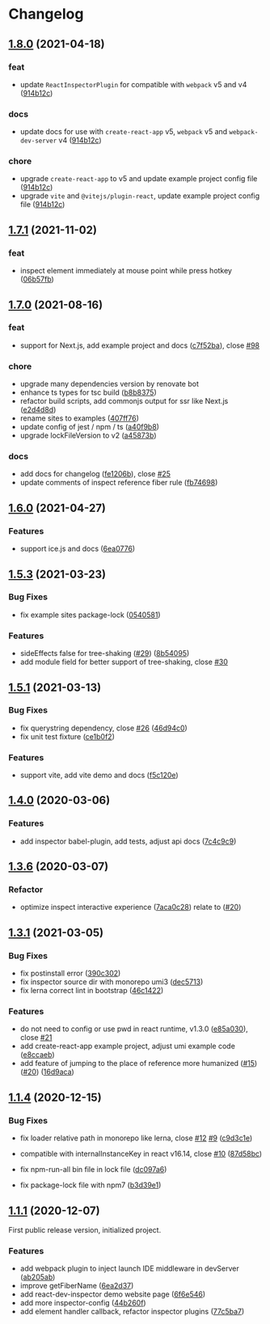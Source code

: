 # Changelog


## [1.8.0](https://github.com/zthxxx/react-dev-inspector/compare/v1.7.1...v1.8.0) (2021-04-18)


### feat

* update `ReactInspectorPlugin` for compatible with `webpack` v5 and v4 ([914b12c](https://github.com/zthxxx/react-dev-inspector/commit/914b12c74bce2141fdabbea73c1c7b79e276e414))

### docs

* update docs for use with `create-react-app` v5, `webpack` v5 and `webpack-dev-server` v4 ([914b12c](https://github.com/zthxxx/react-dev-inspector/commit/914b12c74bce2141fdabbea73c1c7b79e276e414))

### chore

* upgrade `create-react-app` to v5 and update example project config file ([914b12c](https://github.com/zthxxx/react-dev-inspector/commit/914b12c74bce2141fdabbea73c1c7b79e276e414))
* upgrade `vite` and `@vitejs/plugin-react`, update example project config file ([914b12c](https://github.com/zthxxx/react-dev-inspector/commit/914b12c74bce2141fdabbea73c1c7b79e276e414))



## [1.7.1](https://github.com/zthxxx/react-dev-inspector/compare/v1.7.0...v1.7.1) (2021-11-02)


### feat

* inspect element immediately at mouse point while press hotkey ([06b57fb](https://github.com/zthxxx/react-dev-inspector/commit/06b57fb29bf5fa872c3a958e32d799b734bb0fc0))



## [1.7.0](https://github.com/zthxxx/react-dev-inspector/compare/v1.6.0...v1.7.0) (2021-08-16)

### feat

* support for Next.js, add example project and docs ([c7f52ba](https://github.com/zthxxx/react-dev-inspector/commit/c7f52bac8e6ec8cd7f56f12d1035090bb7ced3e5)), close [#98](https://github.com/zthxxx/react-dev-inspector/issues/98)

### chore

* upgrade many dependencies version by renovate bot
* enhance ts types for tsc build ([b8b8375](https://github.com/zthxxx/react-dev-inspector/commit/b8b837545373e35c075e7b2d804f9614eef9f24f))
* refactor build scripts, add commonjs output for ssr like Next.js ([e2d4d8d](https://github.com/zthxxx/react-dev-inspector/commit/e2d4d8d7a06c8d03fbfc3b355dfefd79d02c17e0))
* rename sites to examples ([407ff76](https://github.com/zthxxx/react-dev-inspector/commit/407ff764118c183b001f0f44ac20fbf5b2b21c0f))
* update config of jest / npm / ts ([a40f9b8](https://github.com/zthxxx/react-dev-inspector/commit/a40f9b812c6b8c8ab348709f490286c34b701895))
* upgrade lockFileVersion to v2 ([a45873b](https://github.com/zthxxx/react-dev-inspector/commit/a45873b8289ee2964b794400e2e06d5aecd5471d))

### docs

* add docs for changelog ([fe1206b](https://github.com/zthxxx/react-dev-inspector/commit/fe1206b608d1b789315c71ed53f915077868d9f9)), close [#25](https://github.com/zthxxx/react-dev-inspector/issues/25)
* update comments of inspect reference fiber rule ([fb74698](https://github.com/zthxxx/react-dev-inspector/commit/fb74698eaa41a6c6dab84d4ec448b0b7e1f79028))



## [1.6.0](https://github.com/zthxxx/react-dev-inspector/compare/v1.5.3...v1.6.0) (2021-04-27)

### Features

* support ice.js  and docs ([6ea0776](https://github.com/zthxxx/react-dev-inspector/commit/6ea0776e928abb7e00df0fd2be5b66b7cf7e2d7a))



## [1.5.3](https://github.com/zthxxx/react-dev-inspector/compare/v1.5.2...v1.5.3) (2021-03-23)

### Bug Fixes

* fix example sites package-lock ([0540581](https://github.com/zthxxx/react-dev-inspector/commit/0540581dbaf43b1cddb047c8481338a2568fabc1))


### Features

* sideEffects false for tree-shaking ([#29](https://github.com/zthxxx/react-dev-inspector/issues/29)) ([8b54095](https://github.com/zthxxx/react-dev-inspector/commit/8b54095cc0f7a81d5907c48ff15aeb2c2753b5cc))
* add module field for better support of tree-shaking, close [#30](https://github.com/zthxxx/react-dev-inspector/issues/30)



## [1.5.1](https://github.com/zthxxx/react-dev-inspector/compare/v1.5.0...v1.5.1) (2021-03-13)

### Bug Fixes

* fix querystring dependency, close [#26](https://github.com/zthxxx/react-dev-inspector/issues/26) ([46d94c0](https://github.com/zthxxx/react-dev-inspector/commit/46d94c06b7ce03e37635de1652733e00baf610ca))
* fix unit test fixture ([ce1b0f2](https://github.com/zthxxx/react-dev-inspector/commit/ce1b0f28c67d223d0ebd551518bc8e7e536d41cd))


### Features

* support vite, add vite demo and docs ([f5c120e](https://github.com/zthxxx/react-dev-inspector/commit/f5c120e982de3eaa6e9f825dcf3db3acfce0d850))



## [1.4.0](https://github.com/zthxxx/react-dev-inspector/compare/v1.3.6...v1.4.0) (2020-03-06)

### Features

* add inspector babel-plugin, add tests, adjust api docs ([7c4c9c9](https://github.com/zthxxx/react-dev-inspector/commit/7c4c9c957335762918855cc97037b937a1390deb))



## [1.3.6](https://github.com/zthxxx/react-dev-inspector/compare/v1.3.1...v1.3.6) (2020-03-07)

### Refactor

* optimize inspect interactive experience ([7aca0c28](https://github.com/zthxxx/react-dev-inspector/commit/7aca0c2829163987f5a51ffa32603d793db5c447))  relate to ([#20](https://github.com/zthxxx/react-dev-inspector/issues/20))



## [1.3.1](https://github.com/zthxxx/react-dev-inspector/compare/v1.1.4...v1.3.1) (2021-03-05)

### Bug Fixes

* fix postinstall error ([390c302](https://github.com/zthxxx/react-dev-inspector/commit/390c3024c207ff6db2df248803e4167fe9fc1d47))
* fix inspector source dir with monorepo umi3 ([dec5713](https://github.com/zthxxx/react-dev-inspector/commit/dec571336575280b1594c688b5d1a1281e9bf57b))
* fix lerna correct lint in bootstrap ([46c1422](https://github.com/zthxxx/react-dev-inspector/commit/46c1422fe8ba9c2b21ce3a18c0fb4c6b9755a92a))


### Features

* do not need to config or use pwd in react runtime, v1.3.0 ([e85a030](https://github.com/zthxxx/react-dev-inspector/commit/e85a030efe008a379c75852b09674dbcb2497969)), close [#21](https://github.com/zthxxx/react-dev-inspector/issues/21)
* add create-react-app example project, adjust umi example code ([e8ccaeb](https://github.com/zthxxx/react-dev-inspector/commit/e8ccaeb97bbbd511cb8e9579966108abcde90e41))
* add feature of jumping to the place of reference more humanized ([#15](https://github.com/zthxxx/react-dev-inspector/issues/15)) ([#20](https://github.com/zthxxx/react-dev-inspector/issues/20)) ([16d9aca](https://github.com/zthxxx/react-dev-inspector/commit/16d9aca41d367a285ae2192fe48c42e4c0ded635))



## [1.1.4](https://github.com/zthxxx/react-dev-inspector/compare/v1.1.3...v1.1.4) (2020-12-15)

### Bug Fixes

* fix loader relative path in monorepo like lerna, close [#12](https://github.com/zthxxx/react-dev-inspector/issues/12) [#9](https://github.com/zthxxx/react-dev-inspector/issues/9) ([c9d3c1e](https://github.com/zthxxx/react-dev-inspector/commit/c9d3c1e2c65b2c651406796e65ead8cb1bc3550e))

* compatible with internalInstanceKey in react v16.14, close [#10](https://github.com/zthxxx/react-dev-inspector/issues/10) ([87d58bc](https://github.com/zthxxx/react-dev-inspector/commit/87d58bce068928c2880e5c92989672235946a924))
* fix npm-run-all bin file in lock file ([dc097a6](https://github.com/zthxxx/react-dev-inspector/commit/dc097a6b7ab7e8020164bb76793b13f0b04f4b06))
* fix package-lock file with npm7 ([b3d39e1](https://github.com/zthxxx/react-dev-inspector/commit/b3d39e1d0e56caeba2b0748469a8a8f9af1f72f8))



## [1.1.1](https://github.com/zthxxx/react-dev-inspector/compare/v1.0.0...v1.1.1) (2020-12-07)

First public release version, initialized project.

### Features

* add webpack plugin to inject launch IDE middleware in devServer ([ab205ab](https://github.com/zthxxx/react-dev-inspector/commit/ab205ab9b413ad8b4c7fb22eae335773ee179525))
* improve getFiberName ([6ea2d37](https://github.com/zthxxx/react-dev-inspector/commit/6ea2d377b6e38c12f923b56440b6ebc1b85af7a3))
* add react-dev-inspector demo website page ([6f6e546](https://github.com/zthxxx/react-dev-inspector/commit/6f6e546169fe1e29fe8b8c28e93c7551b2d649a2))
* add more inspector-config ([44b260f](https://github.com/zthxxx/react-dev-inspector/commit/44b260f1630b58890ba88c392e55464965ebfd5c))
* add element handler callback, refactor inspector plugins ([77c5ba7](https://github.com/zthxxx/react-dev-inspector/commit/77c5ba7ed4eed84a0d72ff8baf3f2441bdef76a9))
